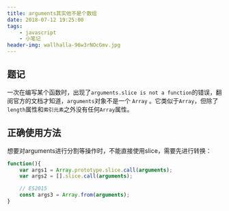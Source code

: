 ```yaml
---
title: arguments其实他不是个数组
date: 2018-07-12 19:25:00
tags: 
    - javascript
    - 小笔记
header-img: wallhalla-96w3rNOcGmv.jpg
---
```

## 题记
一次在编写某个函数时，出现了`arguments.slice is not a function`的错误，翻阅官方的文档才知道，`arguments`对象不是一个 `Array` 。它类似于`Array`，但除了`length`属性和`索引元素`之外没有任何`Array`属性。

## 正确使用方法

想要对arguments进行分割等操作时，不能直接使用slice，需要先进行转换：

```javascript
function(){
    var args1 = Array.prototype.slice.call(arguments);
    var args2 = [].slice.call(arguments);

    // ES2015
    const args3 = Array.from(arguments);
}
```